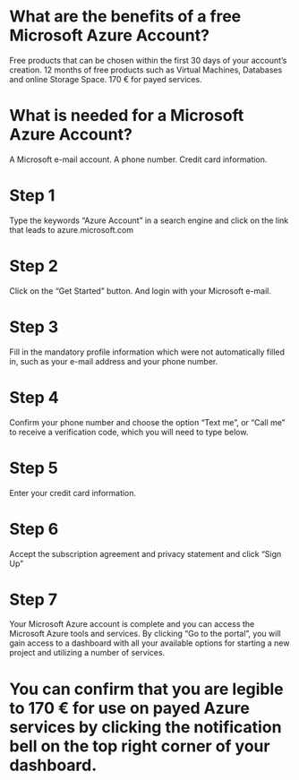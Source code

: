 # What are the benefits of a free Microsoft Azure Account?

Free products that can be chosen within the first 30 days of your account’s creation.
12 months of free products such as Virtual Machines, Databases and online Storage Space.
170 € for payed services.

# What is needed for a Microsoft Azure Account?

A Microsoft e-mail account.
A phone number.
Credit card information.
 

# Step 1 

Type the keywords “Azure Account” in a search engine and click on the link that leads to azure.microsoft.com
 

 
# Step 2

Click on the “Get Started” button.
And login with your Microsoft e-mail.

 
# Step 3

Fill in the mandatory profile information which were not automatically filled in, such as your e-mail address and your phone number.

 

# Step 4
Confirm your phone number and choose the option “Text me”, or “Call me” to receive a verification code, which you will need to type below. 

 

 

# Step 5	
Enter your credit card information.

 

# Step 6
Accept the subscription agreement and privacy statement and click “Sign Up”

 

# Step 7
Your Microsoft Azure account is complete and you can access the Microsoft Azure tools and services. By clicking “Go to the portal”, you will gain access to a dashboard with all your available options for starting a new project and utilizing a number of services.

# You can confirm that you are legible to 170 € for use on payed Azure services by clicking the notification bell on the top right corner of your dashboard.

